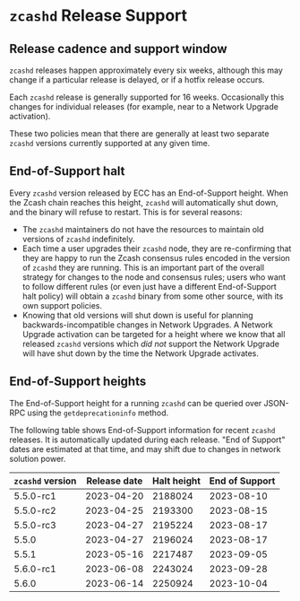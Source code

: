 # `zcashd` Release Support

## Release cadence and support window

`zcashd` releases happen approximately every six weeks, although this may change if a
particular release is delayed, or if a hotfix release occurs.

Each `zcashd` release is generally supported for 16 weeks. Occasionally this changes for
individual releases (for example, near to a Network Upgrade activation).

These two policies mean that there are generally at least two separate `zcashd` versions
currently supported at any given time.

## End-of-Support halt

Every `zcashd` version released by ECC has an End-of-Support height. When the Zcash chain
reaches this height, `zcashd` will automatically shut down, and the binary will refuse to
restart. This is for several reasons:

- The `zcashd` maintainers do not have the resources to maintain old versions of `zcashd`
  indefinitely.
- Each time a user upgrades their `zcashd` node, they are re-confirming that they are
  happy to run the Zcash consensus rules encoded in the version of `zcashd` they are
  running. This is an important part of the overall strategy for changes to the node and
  consensus rules; users who want to follow different rules (or even just have a different
  End-of-Support halt policy) will obtain a `zcashd` binary from some other source, with
  its own support policies.
- Knowing that old versions will shut down is useful for planning backwards-incompatible
  changes in Network Upgrades. A Network Upgrade activation can be targeted for a height
  where we know that all released `zcashd` versions which _did not_ support the Network
  Upgrade will have shut down by the time the Network Upgrade activates.

## End-of-Support heights

The End-of-Support height for a running `zcashd` can be queried over JSON-RPC using the
`getdeprecationinfo` method.

The following table shows End-of-Support information for recent `zcashd` releases. It is
automatically updated during each release. "End of Support" dates are estimated at that
time, and may shift due to changes in network solution power.

<!-- RELEASE_SCRIPT_START_MARKER - If you make changes here, check make-release.py -->
| `zcashd` version | Release date | Halt height | End of Support |
| ---------------- | ------------ | ----------- | -------------- |
| 5.5.0-rc1 | 2023-04-20 | 2188024 | 2023-08-10 |
| 5.5.0-rc2 | 2023-04-25 | 2193300 | 2023-08-15 |
| 5.5.0-rc3 | 2023-04-27 | 2195224 | 2023-08-17 |
| 5.5.0 | 2023-04-27 | 2196024 | 2023-08-17 |
| 5.5.1 | 2023-05-16 | 2217487 | 2023-09-05 |
| 5.6.0-rc1 | 2023-06-08 | 2243024 | 2023-09-28 |
| 5.6.0 | 2023-06-14 | 2250924 | 2023-10-04 |
<!-- RELEASE_SCRIPT_END_MARKER -->
